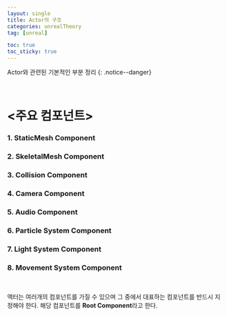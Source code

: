 ```yaml
---
layout: single
title: Actor의 구조
categories: unrealTheory
tag: [unreal]

toc: true
toc_sticky: true
---
```


Actor와 관련된 기본적인 부분 정리
{: .notice--danger} 

   

# \<주요 컴포넌트\>

### 1. StaticMesh Component
### 2. SkeletalMesh Component
### 3. Collision Component
### 4. Camera Component
### 5. Audio Component
### 6. Particle System Component
### 7. Light System Component
### 8. Movement System Component
   

액터는 여러개의 컴포넌트를 가질 수 있으며 그 중에서 대표하는 컴포넌트를 반드시 지정해야 한다. 해당 컴포넌트를 **Root Component**라고 한다.